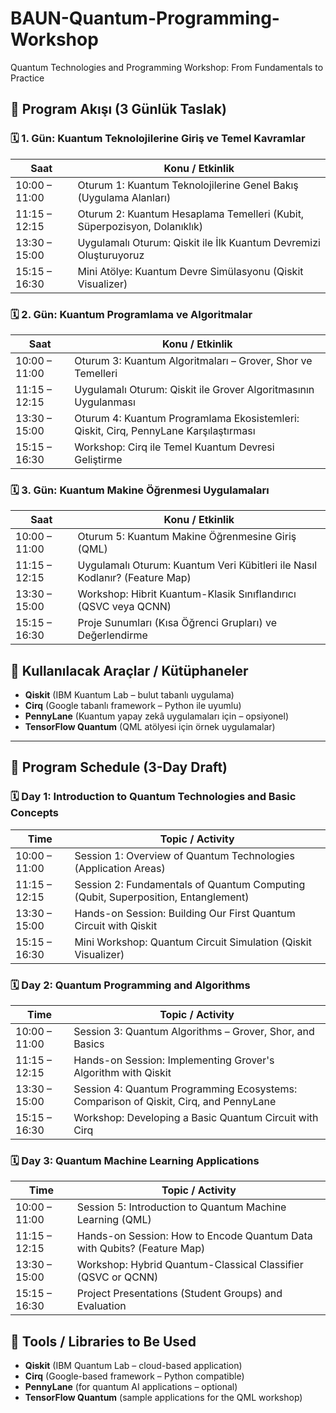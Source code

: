 # BAUN-Quantum-Programming-Workshop
Quantum Technologies and Programming Workshop: From Fundamentals to Practice
 
## 📅 Program Akışı (3 Günlük Taslak)

### 🗓️ 1. Gün: Kuantum Teknolojilerine Giriş ve Temel Kavramlar

| Saat            | Konu / Etkinlik |
|-----------------|-----------------|
| 10:00 – 11:00   | Oturum 1: Kuantum Teknolojilerine Genel Bakış (Uygulama Alanları) |
| 11:15 – 12:15   | Oturum 2: Kuantum Hesaplama Temelleri (Kubit, Süperpozisyon, Dolanıklık) |
| 13:30 – 15:00   | Uygulamalı Oturum: Qiskit ile İlk Kuantum Devremizi Oluşturuyoruz |
| 15:15 – 16:30   | Mini Atölye: Kuantum Devre Simülasyonu (Qiskit Visualizer) |

### 🗓️ 2. Gün: Kuantum Programlama ve Algoritmalar

| Saat            | Konu / Etkinlik |
|-----------------|-----------------|
| 10:00 – 11:00   | Oturum 3: Kuantum Algoritmaları – Grover, Shor ve Temelleri |
| 11:15 – 12:15   | Uygulamalı Oturum: Qiskit ile Grover Algoritmasının Uygulanması |
| 13:30 – 15:00   | Oturum 4: Kuantum Programlama Ekosistemleri: Qiskit, Cirq, PennyLane Karşılaştırması |
| 15:15 – 16:30   | Workshop: Cirq ile Temel Kuantum Devresi Geliştirme |
 
### 🗓️ 3. Gün: Kuantum Makine Öğrenmesi Uygulamaları

| Saat            | Konu / Etkinlik |
|-----------------|-----------------|
| 10:00 – 11:00   | Oturum 5: Kuantum Makine Öğrenmesine Giriş (QML) |
| 11:15 – 12:15   | Uygulamalı Oturum: Kuantum Veri Kübitleri ile Nasıl Kodlanır? (Feature Map) |
| 13:30 – 15:00   | Workshop: Hibrit Kuantum-Klasik Sınıflandırıcı (QSVC veya QCNN) |
| 15:15 – 16:30   | Proje Sunumları (Kısa Öğrenci Grupları) ve Değerlendirme |

## 🧰 Kullanılacak Araçlar / Kütüphaneler

- **Qiskit** (IBM Kuantum Lab – bulut tabanlı uygulama)
- **Cirq** (Google tabanlı framework – Python ile uyumlu)
- **PennyLane** (Kuantum yapay zekâ uygulamaları için – opsiyonel)
- **TensorFlow Quantum** (QML atölyesi için örnek uygulamalar)

---

## 📅 Program Schedule (3-Day Draft)

### 🗓️ Day 1: Introduction to Quantum Technologies and Basic Concepts

| Time            | Topic / Activity |
|-----------------|------------------|
| 10:00 – 11:00   | Session 1: Overview of Quantum Technologies (Application Areas) |
| 11:15 – 12:15   | Session 2: Fundamentals of Quantum Computing (Qubit, Superposition, Entanglement) |
| 13:30 – 15:00   | Hands-on Session: Building Our First Quantum Circuit with Qiskit |
| 15:15 – 16:30   | Mini Workshop: Quantum Circuit Simulation (Qiskit Visualizer) |

### 🗓️ Day 2: Quantum Programming and Algorithms

| Time            | Topic / Activity |
|-----------------|------------------|
| 10:00 – 11:00   | Session 3: Quantum Algorithms – Grover, Shor, and Basics |
| 11:15 – 12:15   | Hands-on Session: Implementing Grover's Algorithm with Qiskit |
| 13:30 – 15:00   | Session 4: Quantum Programming Ecosystems: Comparison of Qiskit, Cirq, and PennyLane |
| 15:15 – 16:30   | Workshop: Developing a Basic Quantum Circuit with Cirq |

### 🗓️ Day 3: Quantum Machine Learning Applications

| Time            | Topic / Activity |
|-----------------|------------------|
| 10:00 – 11:00   | Session 5: Introduction to Quantum Machine Learning (QML) |
| 11:15 – 12:15   | Hands-on Session: How to Encode Quantum Data with Qubits? (Feature Map) |
| 13:30 – 15:00   | Workshop: Hybrid Quantum-Classical Classifier (QSVC or QCNN) |
| 15:15 – 16:30   | Project Presentations (Student Groups) and Evaluation |

## 🧰 Tools / Libraries to Be Used

- **Qiskit** (IBM Quantum Lab – cloud-based application)
- **Cirq** (Google-based framework – Python compatible)
- **PennyLane** (for quantum AI applications – optional)
- **TensorFlow Quantum** (sample applications for the QML workshop)
